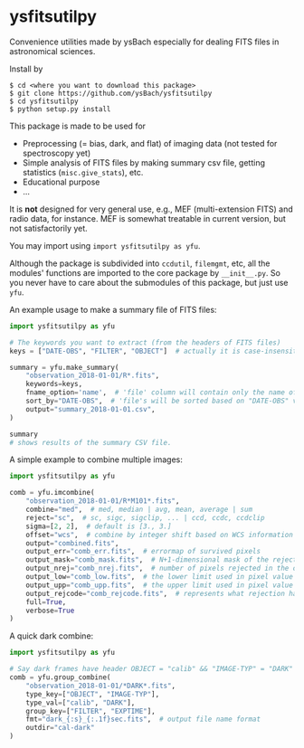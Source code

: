 # ysfitsutilpy
Convenience utilities made by ysBach especially for dealing FITS files in astronomical sciences.

Install by

```
$ cd <where you want to download this package>
$ git clone https://github.com/ysBach/ysfitsutilpy
$ cd ysfitsutilpy
$ python setup.py install
```



This package is made to be used for
* Preprocessing (= bias, dark, and flat) of imaging data (not tested for spectroscopy yet)
* Simple analysis of FITS files by making summary csv file, getting statistics (``misc.give_stats``), etc.
* Educational purpose
* ...

It is **not** designed for very general use, e.g., MEF (multi-extension FITS) and radio data, for instance. MEF is somewhat treatable in current version, but not satisfactorily yet.

You may import using ``import ysfitsutilpy as yfu``.

Although the package is subdivided into ``ccdutil``, ``filemgmt``, etc, all the modules' functions are imported to the core package by ``__init__.py``. So you never have to care about the submodules of this package, but just use ``yfu``.

An example usage to make a summary file of FITS files:
```python
import ysfitsutilpy as yfu

# The keywords you want to extract (from the headers of FITS files)
keys = ["DATE-OBS", "FILTER", "OBJECT"]  # actually it is case-insensitive

summary = yfu.make_summary(
    "observation_2018-01-01/R*.fits",
    keywords=keys,
    fname_option='name',  # 'file' column will contain only the name of the file (not full path)
    sort_by="DATE-OBS",  # 'file's will be sorted based on "DATE-OBS" value in the header
    output="summary_2018-01-01.csv",
)

summary
# shows results of the summary CSV file.

```

A simple example to combine multiple images:
```python
import ysfitsutilpy as yfu

comb = yfu.imcombine(
    "observation_2018-01-01/R*M101*.fits",
    combine="med",  # med, median | avg, mean, average | sum
    reject="sc",  # sc, sigc, sigclip, ... | ccd, ccdc, ccdclip
    sigma=[2, 2],  # default is [3., 3.]
    offset="wcs",  # combine by integer shift based on WCS information in headers
    output="combined.fits",
    output_err="comb_err.fits",  # errormap of survived pixels
    output_mask="comb_mask.fits",  # N+1-dimensional mask of the rejected pixel positions
    output_nrej="comb_nrej.fits",  # number of pixels rejected in the output file.
    output_low="comb_low.fits",  # the lower limit used in pixel value rejection
    output_upp="comb_upp.fits",  # the upper limit used in pixel value rejection
    output_rejcode="comb_rejcode.fits",  # represents what rejection has happened (see docstring)
    full=True,
    verbose=True
)
```

A quick dark combine:
```python
import ysfitsutilpy as yfu

# Say dark frames have header OBJECT = "calib" && "IMAGE-TYP" = "DARK"
comb = yfu.group_combine(
    "observation_2018-01-01/*DARK*.fits",
    type_key=["OBJECT", "IMAGE-TYP"],
    type_val=["calib", "DARK"],
    group_key=["FILTER", "EXPTIME"],
    fmt="dark_{:s}_{:.1f}sec.fits",  # output file name format
    outdir="cal-dark"
)
```